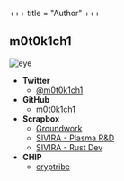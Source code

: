 +++
title = "Author"
+++

## m0t0k1ch1

![eye](/img/common/eye_256.png)

- __Twitter__
  - [@m0t0k1ch1](https://twitter.com/m0t0k1ch1)
- __GitHub__
  - [m0t0k1ch1](https://github.com/m0t0k1ch1)
- __Scrapbox__
  - [Groundwork](https://scrapbox.io/m0t0k1ch1)
  - [SIVIRA - Plasma R&D](https://scrapbox.io/sivira-plasma)
  - [SIVIRA - Rust Dev](https://scrapbox.io/sivira-rust)
- __CHIP__
  - [cryptribe](https://thechip.in/fanclubs/419)

